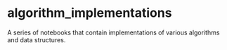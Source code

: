 # algorithm_implementations
A series of notebooks that contain implementations of various algorithms and data structures.
